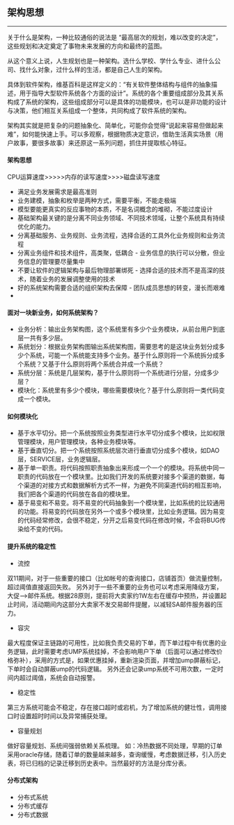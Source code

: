 ## 架构思想

---

关于什么是架构，一种比较通俗的说法是 “最高层次的规划，难以改变的决定”，这些规划和决定奠定了事物未来发展的方向和最终的蓝图。

从这个意义上说，人生规划也是一种架构。选什么学校、学什么专业、进什么公司、找什么对象，过什么样的生活，都是自己人生的架构。

具体到软件架构，维基百科是这样定义的：“有关软件整体结构与组件的抽象描述，用于指导大型软件系统各个方面的设计”。系统的各个重要组成部分及其关系构成了系统的架构，这些组成部分可以是具体的功能模块，也可以是非功能的设计与决策，他们相互关系组成一个整体，共同构成了软件系统的架构。


架构其实就是把复杂的问题抽象化、简单化，可能你会觉得“说起来容易但做起来难”，如何能快速上手。可以多观察，根据物质决定意识，借助生活真实场景（用户故事，要很多故事）来还原这一系列问题，抓住并提取核心特征。


#### 架构思想

CPU运算速度>>>>>内存的读写速度>>>>磁盘读写速度


* 满足业务发展需求是最高准则
* 业务建模，抽象和枚举是两种方式，需要平衡，不能走极端
* 模型要能更真实的反应事物的本质，不是名词概念的堆砌，不能过度设计
* 基础架构最关键的是分离不同业务领域、不同技术领域，让整个系统具有持续优化的能力。
* 分离基础服务、业务规则、业务流程，选择合适的工具外化业务规则和业务流程
* 分离业务组件和技术组件，高类聚，低耦合 - 业务信息的执行可以分散，但业务信息的管理要尽量集中
* 不要让软件的逻辑架构与最后物理部署绑死 - 选择合适的技术而不是高深的技术，随着业务的发展调整使用的技术
*  好的系统架构需要合适的组织架构去保障 - 团队成员思想的转变，漫长而艰难
*  


#### 面对一块新业务，如何系统架构？
* 业务分析：输出业务架构图，这个系统里有多少个业务模块，从前台用户到底层一共有多少层。
* 系统划分：根据业务架构图输出系统架构图，需要思考的是这块业务划分成多少个系统，可能一个系统能支持多个业务。基于什么原则将一个系统拆分成多个系统？又基于什么原则将两个系统合并成一个系统？
* 系统分层：系统是几层架构，基于什么原则将一个系统进行分层，分成多少层？
* 模块化：系统里有多少个模块，哪些需要模块化？基于什么原则将一类代码变成一个模块。


#### 如何模块化

* 基于水平切分。把一个系统按照业务类型进行水平切分成多个模块，比如权限管理模块，用户管理模块，各种业务模块等。
* 基于垂直切分。把一个系统按照系统层次进行垂直切分成多个模块，如DAO层，SERVICE层，业务逻辑层。
* 基于单一职责。将代码按照职责抽象出来形成一个一个的模块。将系统中同一职责的代码放在一个模块里。比如我们开发的系统要对接多个渠道的数据，每个渠道的对接方式和数据解析方式不一样，为避免不同渠道代码的相互影响，我们把各个渠道的代码放在各自的模块里。
* 基于易变和不易变。将不易变的代码抽象到一个模块里，比如系统的比较通用的功能。将易变的代码放在另外一个或多个模块里，比如业务逻辑。因为易变的代码经常修改，会很不稳定，分开之后易变代码在修改时候，不会将BUG传染给不变的代码。

#### 提升系统的稳定性
* 流控
双11期间，对于一些重要的接口（比如帐号的查询接口，店铺首页）做流量控制，超过阈值直接返回失败。另外对于一些不重要的业务也可以考虑采用降级方案，大促—>邮件系统。根据28原则，提前将大卖家约1W左右在缓存中预热，并设置起止时间，活动期间内这部分大卖家不发交易邮件提醒，以减轻SA邮件服务器的压力。
* 容灾
最大程度保证主链路的可用性，比如我负责交易的下单，而下单过程中有优惠的业务逻辑，此时需要考虑UMP系统挂掉，不会影响用户下单（后面可以通过修改价格弥补），采用的方式是，如果优惠挂掉，重新渲染页面，并增加ump屏蔽标记，下单时会自动屏蔽ump的代码逻辑。另外还会记录ump系统不可用次数，一定时间内超过阈值，系统会自动报警。
* 稳定性
第三方系统可能会不稳定，存在接口超时或宕机，为了增加系统的健壮性，调用接口时设置超时时间以及异常捕获处理。
* 容量规划
做好容量规划、系统间强弱依赖关系梳理。
如：冷热数据不同处理，早期的订单采用oracle存储，随着订单的数量越来越多，查询缓慢，考虑数据迁移，引入历史表，将已归档的记录迁移到历史表中。当然最好的方法是分库分表。


#### 分布式架构

* 分布式系统
* 分布式缓存
* 分布式数据